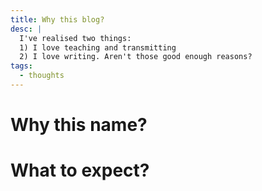 ```yaml
---
title: Why this blog?
desc: |
  I've realised two things:
  1) I love teaching and transmitting
  2) I love writing. Aren't those good enough reasons?
tags:
  - thoughts
---
```


# Why this name?

# What to expect?